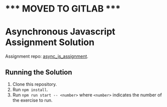 # *** MOVED TO GITLAB ***

# Asynchronous Javascript Assignment Solution

Assignment repo: [async_js_assignment](https://github.com/Opal-teaching/async_js_assignment).

## Running the Solution
1. Clone this repository.
2. Run `npm install`.
3. Run `npm run start -- <number>` where `<number>` indicates the number of the exercise to run.
